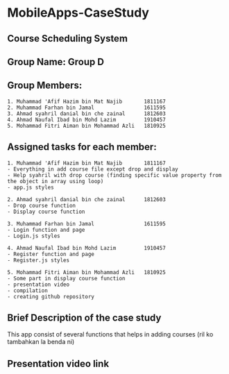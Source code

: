 # MobileApps-CaseStudy
## Course Scheduling System

## Group Name: Group D

## Group Members:
```
1. Muhammad 'Afif Hazim bin Mat Najib       1811167
2. Muhammad Farhan bin Jamal                1611595
3. Ahmad syahril danial bin che zainal      1812603
4. Ahmad Naufal Ibad bin Mohd Lazim         1910457
5. Mohammad Fitri Aiman bin Mohammad Azli   1810925
```

## Assigned tasks for each member:
```
1. Muhammad 'Afif Hazim bin Mat Najib       1811167
- Everything in add course file except drop and display
- Help syahril with drop course (finding specific value property from the object in array using loop)
- app.js styles

2. Ahmad syahril danial bin che zainal      1812603
- Drop course function
- Display course function

3. Muhammad Farhan bin Jamal                1611595
- Login function and page
- Login.js styles

4. Ahmad Naufal Ibad bin Mohd Lazim         1910457
- Register function and page
- Register.js styles

5. Mohammad Fitri Aiman bin Mohammad Azli   1810925
- Some part in display course function
- presentation video
- compilation
- creating github repository
```

## Brief Description of the case study
This app consist of several functions that helps in adding courses (ril ko tambahkan la benda ni)

## Presentation video link




